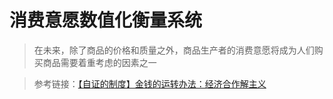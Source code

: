 # 消费意愿数值化衡量系统
> 在未来，除了商品的价格和质量之外，商品生产者的消费意愿将成为人们购买商品需要着重考虑的因素之一  

> 参考链接：[【自证的制度】金钱的运转办法：经济合作解主义](https://www.bilibili.com/video/BV13Z421p79c)  

